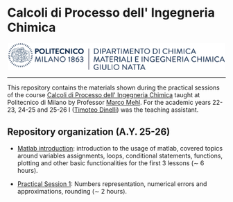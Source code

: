 # Calcoli di Processo dell' Ingegneria Chimica

<div align="center">
<img src="_static/Chimica_logo_orizzontale_blu_ita.png" alt="drawing" width="500">
</div>

---

This repository contains the materials shown during the practical sessions of the course [Calcoli di
Processo dell' Ingegneria
Chimica](https://www11.ceda.polimi.it/schedaincarico/schedaincarico/controller/scheda_pubblica/SchedaPublic.do?&evn_default=evento&c_classe=764402&polij_device_category=DESKTOP&__pj0=0&__pj1=27c6a939c8ed68d18f61e3b440241503)
taught at Politecnico di Milano by Professor [Marco
Mehl](http://creckmodeling.chem.polimi.it/menu-people/menu-people-faculty/menu-people-marco-mehl).
For the academic years 22-23, 24-25 and 25-26 I ([Timoteo Dinelli](https://tdinelli.github.io/)) was the teaching assistant.


## Repository organization (A.Y. 25-26)

- [Matlab introduction](https://github.com/tdinelli/Calcoli-di-Processo-dell-Ingegneria-Chimica/tree/main/A.Y.%2025-26/00-Matlab-Introduction/slides):
introduction to the usage of matlab, covered topics around variables assignments, loops, conditional
statements, functions, plotting and other basic functionalities for the first 3 lessons ($\sim$ 6
hours).

- [Practical Session 1](https://github.com/tdinelli/Calcoli-di-Processo-dell-Ingegneria-Chimica/tree/main/A.Y.%2025-26/01-Numbers-Representation):
Numbers representation, numerical errors and approximations, rounding ($\sim$ 2 hours).

<!-- - [Practical Session 2](https://github.com/tdinelli/Calcoli-di-Processo-dell-Ingegneria-Chimica/tree/main/A.Y.%2024-25/Practical%20Session%2002): -->
<!-- Linear systems of equations Part 1 ($\sim$ 2 hours). -->
<!---->
<!-- - [Practical Session 3](https://github.com/tdinelli/Calcoli-di-Processo-dell-Ingegneria-Chimica/tree/main/A.Y.%2024-25/Practical%20Session%2003): -->
<!-- Linear systems of equations Part 2 ($\sim$ 2 hours). -->
<!---->
<!-- - [Practical Session 4](https://github.com/tdinelli/Calcoli-di-Processo-dell-Ingegneria-Chimica/tree/main/A.Y.%2024-25/Practical%20Session%2004): -->
<!-- Root finding Part 1 ($\sim$ 2 hours). -->
<!---->
<!-- - [Practical Session 5](https://github.com/tdinelli/Calcoli-di-Processo-dell-Ingegneria-Chimica/tree/main/A.Y.%2024-25/Practical%20Session%2005): -->
<!-- Root finding Part 2 ($\sim$ 2 hours). -->
<!---->
<!-- - [Practical Session 6](https://github.com/tdinelli/Calcoli-di-Processo-dell-Ingegneria-Chimica/tree/main/A.Y.%2024-25/Practical%20Session%2006): -->
<!-- Final exam simulation ($\sim$ 2 hours). -->
<!---->
<!-- - [Practical Session 7](https://github.com/tdinelli/Calcoli-di-Processo-dell-Ingegneria-Chimica/tree/main/A.Y.%2024-25/Practical%20Session%2007): -->
<!-- Numerical Integration ($\sim$ 2 hours). -->
<!---->
<!-- - [Practical Session 8](https://github.com/tdinelli/Calcoli-di-Processo-dell-Ingegneria-Chimica/tree/main/A.Y.%2024-25/Practical%20Session%2008): -->
<!-- Ordinary Differential Equations Part 1 ($\sim$ 2 hours). -->
<!---->
<!-- - [Practical Session 9](https://github.com/tdinelli/Calcoli-di-Processo-dell-Ingegneria-Chimica/tree/main/A.Y.%2024-25/Practical%20Session%2009): -->
<!-- Ordinary Differential Equations Part 2 ($\sim$ 2 hours). -->
<!---->
<!-- - [Practical Session 10](https://github.com/tdinelli/Calcoli-di-Processo-dell-Ingegneria-Chimica/tree/main/A.Y.%2024-25/Practical%20Session%2010): -->
<!-- Final exam simulation ($\sim$ 2 hours). -->
<!---->
<!-- - [Practical Session 11](https://github.com/tdinelli/Calcoli-di-Processo-dell-Ingegneria-Chimica/tree/main/A.Y.%2024-25/Practical%20Session%2011): -->
<!-- Final exam simulation ($\sim$ 2 hours). -->
<!---->
<!-- - [Practical Session 12](https://github.com/tdinelli/Calcoli-di-Processo-dell-Ingegneria-Chimica/tree/main/A.Y.%2024-25/Practical%20Session%2012): -->
<!-- Mono dimensional optimization ($\sim$ 2 hours). -->
